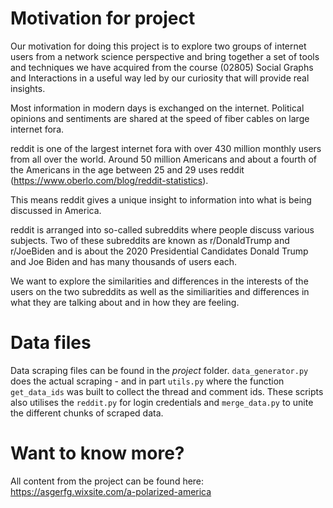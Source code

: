 # Motivation for project


Our motivation for doing this project is to explore two groups of internet users from a network science perspective and bring together a set of tools and techniques we have acquired from the course (02805) Social Graphs and Interactions in a useful way led by our curiosity that will provide real insights. 

Most information in modern days is exchanged on the internet. Political opinions and sentiments are shared at the speed of fiber cables on large internet fora. 

reddit is one of the largest internet fora with over 430 million monthly users from all over the world.  Around 50 million Americans and about a fourth of the Americans in the age between 25 and 29 uses reddit (https://www.oberlo.com/blog/reddit-statistics). 

This means reddit gives a unique insight to information into what is being discussed in America.

reddit is arranged into so-called subreddits where people discuss various subjects. Two of these subreddits are known as r/DonaldTrump and r/JoeBiden and is about the 2020 Presidential Candidates Donald Trump and Joe Biden and has many thousands of users each. 

We want to explore the similarities and differences in the interests of the users on the two subreddits as well as the similiarities and differences in what they are talking about and in how they are feeling. 


# Data files
Data scraping files can be found in the *project* folder. `data_generator.py` does the actual scraping - and in part `utils.py` where the function `get_data_ids` was built to collect the thread and comment ids. These scripts also utilises the ``reddit.py`` for login credentials and ``merge_data.py`` to unite the different chunks of scraped data. 


# Want to know more?
All content from the project can be found here:
https://asgerfg.wixsite.com/a-polarized-america


